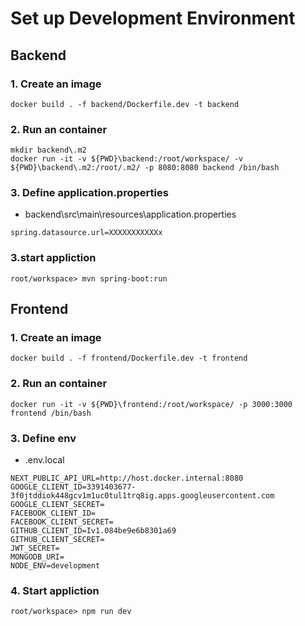 # Set up Development Environment

## Backend

### 1. Create an image
```
docker build . -f backend/Dockerfile.dev -t backend
```

### 2. Run an container
```
mkdir backend\.m2
docker run -it -v ${PWD}\backend:/root/workspace/ -v ${PWD}\backend\.m2:/root/.m2/ -p 8080:8080 backend /bin/bash
```

### 3. Define application.properties

- backend\src\main\resources\application.properties
```
spring.datasource.url=XXXXXXXXXXXx
```

### 3.start appliction
```
root/workspace> mvn spring-boot:run
```

## Frontend


### 1. Create an image
```
docker build . -f frontend/Dockerfile.dev -t frontend
```

### 2. Run an container
```
docker run -it -v ${PWD}\frontend:/root/workspace/ -p 3000:3000 frontend /bin/bash
```


### 3. Define env

- .env.local
```
NEXT_PUBLIC_API_URL=http://host.docker.internal:8080
GOOGLE_CLIENT_ID=3391403677-3f0jtddiok448gcv1m1uc0tul1trq8ig.apps.googleusercontent.com
GOOGLE_CLIENT_SECRET=
FACEBOOK_CLIENT_ID=
FACEBOOK_CLIENT_SECRET=
GITHUB_CLIENT_ID=Iv1.084be9e6b8301a69
GITHUB_CLIENT_SECRET=
JWT_SECRET=
MONGODB_URI=
NODE_ENV=development
```

### 4. Start appliction
```
root/workspace> npm run dev 
```
